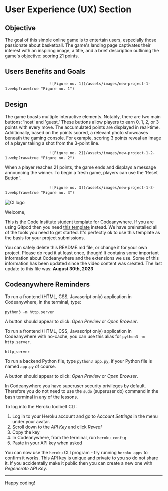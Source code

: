 # User Experience (UX) Section

## Objective

The goal of this simple online game is to entertain users, especially those passionate about basketball. The game's landing page captivates their interest with an inspiring image, a title, and a brief description outlining the game's objective: scoring 21 points.

## Users Benefits and Goals


						![Figure no. 1](/assets/images/new-project-1-1.webp?raw=true "Figure no. 1")

## Design

The game boasts multiple interactive elements. Notably, there are two main buttons: 'host' and 'guest.' These buttons allow players to earn 0, 1, 2, or 3 points with every move. The accumulated points are displayed in real-time. Additionally, based on the points scored, a relevant photo showcases beneath the gaming console. For example, scoring 3 points reveal an image of a player taking a shot from the 3-point line.


						![Figure no. 2](/assets/images/new-project-1-2-1.webp?raw=true "Figure no. 2")

When a player reaches 21 points, the game ends and displays a message announcing the winner. To begin a fresh game, players can use the 'Reset Button'.


						![Figure no. 3](/assets/images/new-project-1-3-1.webp?raw=true "Figure no. 3")


























![CI logo](https://codeinstitute.s3.amazonaws.com/fullstack/ci_logo_small.png)

Welcome,

This is the Code Institute student template for Codeanywhere. If you are using Gitpod then you need [this template](https://github.com/Code-Institute-Org/gitpod-full-template) instead.  We have preinstalled all of the tools you need to get started. It's perfectly ok to use this template as the basis for your project submissions.

You can safely delete this README.md file, or change it for your own project. Please do read it at least once, though! It contains some important information about Codeanywhere and the extensions we use. Some of this information has been updated since the video content was created. The last update to this file was: **August 30th, 2023**

## Codeanywhere Reminders

To run a frontend (HTML, CSS, Javascript only) application in Codeanywhere, in the terminal, type:

`python3 -m http.server`

A button should appear to click: _Open Preview_ or _Open Browser_.

To run a frontend (HTML, CSS, Javascript only) application in Codeanywhere with no-cache, you can use this alias for `python3 -m http.server`.

`http_server`

To run a backend Python file, type `python3 app.py`, if your Python file is named `app.py` of course.

A button should appear to click: _Open Preview_ or _Open Browser_.

In Codeanywhere you have superuser security privileges by default. Therefore you do not need to use the `sudo` (superuser do) command in the bash terminal in any of the lessons.

To log into the Heroku toolbelt CLI:

1. Log in to your Heroku account and go to _Account Settings_ in the menu under your avatar.
2. Scroll down to the _API Key_ and click _Reveal_
3. Copy the key
4. In Codeanywhere, from the terminal, run `heroku_config`
5. Paste in your API key when asked

You can now use the `heroku` CLI program - try running `heroku apps` to confirm it works. This API key is unique and private to you so do not share it. If you accidentally make it public then you can create a new one with _Regenerate API Key_.

---

Happy coding!
